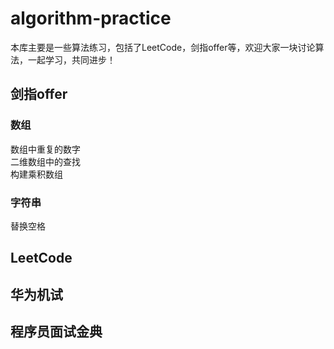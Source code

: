 # algorithm-practice
本库主要是一些算法练习，包括了LeetCode，剑指offer等，欢迎大家一块讨论算法，一起学习，共同进步！
## 剑指offer
### 数组
数组中重复的数字<br>
二维数组中的查找<br>
构建乘积数组
### 字符串	
替换空格<br>
## LeetCode

## 华为机试

## 程序员面试金典

